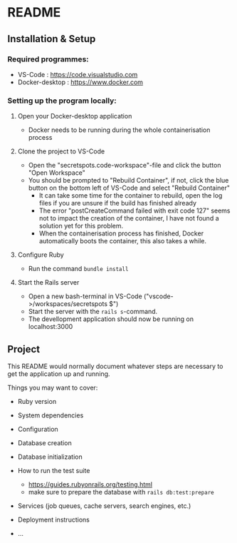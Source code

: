 # README

## Installation & Setup
### Required programmes:
* VS-Code : https://code.visualstudio.com
* Docker-desktop : https://www.docker.com

### Setting up the program locally:

1. Open your Docker-desktop application
    * Docker needs to be running during the whole containerisation process 

1. Clone the project to VS-Code
    * Open the "secretspots.code-workspace"-file and click the button "Open Workspace"
    * You should be prompted to "Rebuild Container", if not, click the blue button on the bottom left of VS-Code and select "Rebuild Container"
        * It can take some time for the container to rebuild, open the log files if you are unsure if the build has finished already
        * The error "postCreateCommand failed with exit code 127" seems not to impact the creation of the container, I have not found a solution yet for this problem.
        * When the containerisation process has finished, Docker automatically boots the container, this also takes a while.

1. Configure Ruby
    * Run the command ```bundle install```

1. Start the Rails server
    * Open a new bash-terminal in VS-Code ("vscode->/workspaces/secretspots $")
    * Start the server with the ```rails s```-command.
    * The devellopment application should now be running on localhost:3000

## Project

This README would normally document whatever steps are necessary to get the
application up and running.

Things you may want to cover:

* Ruby version

* System dependencies

* Configuration

* Database creation

* Database initialization

* How to run the test suite
    
    * https://guides.rubyonrails.org/testing.html
    * make sure to prepare the database with ```rails db:test:prepare```

* Services (job queues, cache servers, search engines, etc.)

* Deployment instructions

* ...
